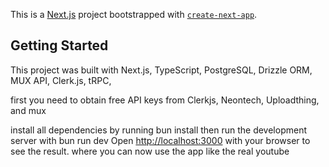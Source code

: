 This is a [Next.js](https://nextjs.org) project bootstrapped with [`create-next-app`](https://nextjs.org/docs/app/api-reference/cli/create-next-app).

## Getting Started
This project was built with Next.js, TypeScript, PostgreSQL, Drizzle ORM, MUX API, Clerk.js, tRPC, 

first you need to obtain free API keys from Clerkjs, Neontech, Uploadthing, and mux

install all dependencies by running bun install
then run the development server with bun run dev
Open [http://localhost:3000](http://localhost:3000) with your browser to see the result.
where you can now use the app like the real youtube


